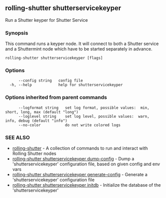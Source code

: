 ## rolling-shutter shutterservicekeyper

Run a Shutter keyper for Shutter Service

### Synopsis

This command runs a keyper node. It will connect to both a Shutter service and a
Shuttermint node which have to be started separately in advance.

```
rolling-shutter shutterservicekeyper [flags]
```

### Options

```
      --config string   config file
  -h, --help            help for shutterservicekeyper
```

### Options inherited from parent commands

```
      --logformat string   set log format, possible values:  min, short, long, max (default "long")
      --loglevel string    set log level, possible values:  warn, info, debug (default "info")
      --no-color           do not write colored logs
```

### SEE ALSO

* [rolling-shutter](rolling-shutter.md)	 - A collection of commands to run and interact with Rolling Shutter nodes
* [rolling-shutter shutterservicekeyper dump-config](rolling-shutter_shutterservicekeyper_dump-config.md)	 - Dump a 'shutterservicekeyper' configuration file, based on given config and env vars
* [rolling-shutter shutterservicekeyper generate-config](rolling-shutter_shutterservicekeyper_generate-config.md)	 - Generate a 'shutterservicekeyper' configuration file
* [rolling-shutter shutterservicekeyper initdb](rolling-shutter_shutterservicekeyper_initdb.md)	 - Initialize the database of the 'shutterservicekeyper'

